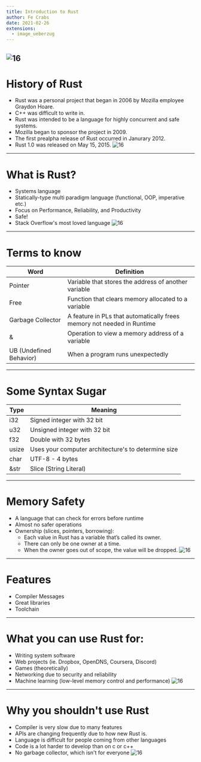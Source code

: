 ```yaml
---
title: Introduction to Rust
author: Fe Crabs
date: 2021-02-26
extensions:
  - image_ueberzug
---
```

![16](images/title.png)
---
# History of Rust
  - Rust was a personal project that began in 2006 by Mozilla employee Graydon Hoare.
  - C++ was difficult to write in.
  - Rust was intended to be a language for highly concurrent and safe systems.
  - Mozilla began to sponsor the project in 2009.
  - The first prealpha release of Rust occurred in Janurary 2012.
  - Rust 1.0 was released on May 15, 2015.
![16](images/ifz2rkk8ugw51.png)

---

# What is Rust?
  - Systems language
  - Statically-type multi paradigm language (functional, OOP, imperative etc.)
  - Focus on Performance, Reliability, and Productivity
  - Safe!
  - Stack Overflow's most loved language
![16](images/theydontknow.jpg)
---

# Terms to know

| Word                    | Definition                                                             |
|-------------------------|------------------------------------------------------------------------|
| Pointer                 | Variable that stores the address of another variable                   |
| Free                    | Function that clears memory allocated to a variable                    |
| Garbage Collector       | A feature in PLs that automatically frees memory not needed in Runtime |
| &                       | Operation to view a memory address of a variable                       |
| UB (Undefined Behavior) | When a program runs unexpectedly                                       |

---

# Some Syntax Sugar

| Type  | Meaning                                             |
|-------|-----------------------------------------------------|
| i32   | Signed integer with 32 bit                          |
| u32   | Unsigned integer with 32 bit                        |
| f32   | Double with 32 bytes                                |
| usize | Uses your computer architecture's to determine size |
| char  | UTF-8 - 4 bytes                                     |
| &str  | Slice (String Literal)                              |

---

# Memory Safety
  - A language that can check for errors before runtime
  - Almost no safer operations
  - Ownership (slices, pointers, borrowing):
    - Each value in Rust has a variable that’s called its owner.
    - There can only be one owner at a time.
    - When the owner goes out of scope, the value will be dropped.
![16](images/unsafe.png)
---

# Features
  - Compiler Messages
  - Great libraries
  - Toolchain

---

# What you can use Rust for:
  - Writing system software
  - Web projects (ie. Dropbox, OpenDNS, Coursera, Discord)
  - Games (theoretically)
  - Networking due to security and reliability
  - Machine learning (low-level memory control and performance)
![16](images/useit.png)
---

# Why you shouldn't use Rust
  - Compiler is very slow due to many features
  - APIs are changing frequently due to how new Rust is.
  - Language is difficult for people coming from other languages
  - Code is a lot harder to develop than on c or c++
  - No garbage collector, which isn't for everyone
![16](images/kidnap.png)
